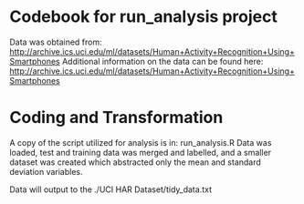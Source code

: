 # Codebook for run_analysis project

Data was obtained from: http://archive.ics.uci.edu/ml/datasets/Human+Activity+Recognition+Using+Smartphones
Additional information on the data can be found here: http://archive.ics.uci.edu/ml/datasets/Human+Activity+Recognition+Using+Smartphones

# Coding and Transformation
A copy of the script utilized for analysis is in: run_analysis.R
Data was loaded, test and training data was merged and labelled, and a smaller dataset was created which abstracted only the mean and standard deviation variables.

Data will output to the ./UCI HAR Dataset/tidy_data.txt
